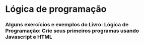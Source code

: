 # Lógica de programação

### Alguns exercícios e exemplos do Livro: Lógica de Programação: Crie seus primeiros programas usando Javascript e HTML
